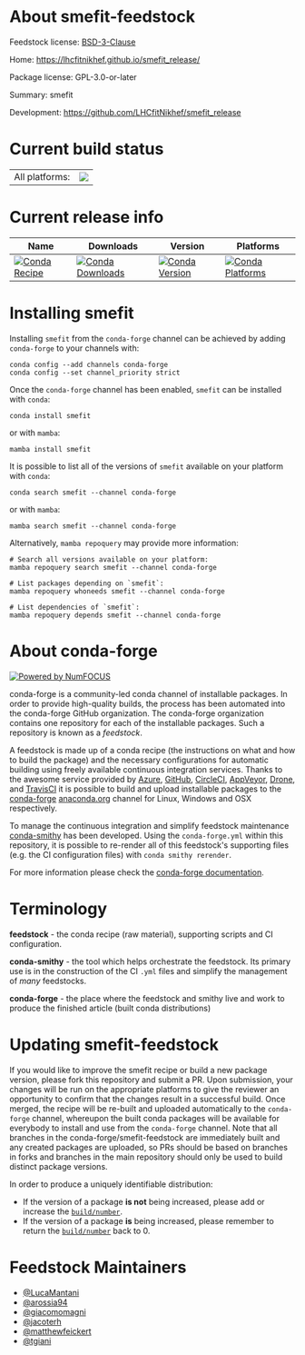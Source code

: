 About smefit-feedstock
======================

Feedstock license: [BSD-3-Clause](https://github.com/conda-forge/smefit-feedstock/blob/main/LICENSE.txt)

Home: https://lhcfitnikhef.github.io/smefit_release/

Package license: GPL-3.0-or-later

Summary: smefit

Development: https://github.com/LHCfitNikhef/smefit_release

Current build status
====================


<table><tr><td>All platforms:</td>
    <td>
      <a href="https://dev.azure.com/conda-forge/feedstock-builds/_build/latest?definitionId=25369&branchName=main">
        <img src="https://dev.azure.com/conda-forge/feedstock-builds/_apis/build/status/smefit-feedstock?branchName=main">
      </a>
    </td>
  </tr>
</table>

Current release info
====================

| Name | Downloads | Version | Platforms |
| --- | --- | --- | --- |
| [![Conda Recipe](https://img.shields.io/badge/recipe-smefit-green.svg)](https://anaconda.org/conda-forge/smefit) | [![Conda Downloads](https://img.shields.io/conda/dn/conda-forge/smefit.svg)](https://anaconda.org/conda-forge/smefit) | [![Conda Version](https://img.shields.io/conda/vn/conda-forge/smefit.svg)](https://anaconda.org/conda-forge/smefit) | [![Conda Platforms](https://img.shields.io/conda/pn/conda-forge/smefit.svg)](https://anaconda.org/conda-forge/smefit) |

Installing smefit
=================

Installing `smefit` from the `conda-forge` channel can be achieved by adding `conda-forge` to your channels with:

```
conda config --add channels conda-forge
conda config --set channel_priority strict
```

Once the `conda-forge` channel has been enabled, `smefit` can be installed with `conda`:

```
conda install smefit
```

or with `mamba`:

```
mamba install smefit
```

It is possible to list all of the versions of `smefit` available on your platform with `conda`:

```
conda search smefit --channel conda-forge
```

or with `mamba`:

```
mamba search smefit --channel conda-forge
```

Alternatively, `mamba repoquery` may provide more information:

```
# Search all versions available on your platform:
mamba repoquery search smefit --channel conda-forge

# List packages depending on `smefit`:
mamba repoquery whoneeds smefit --channel conda-forge

# List dependencies of `smefit`:
mamba repoquery depends smefit --channel conda-forge
```


About conda-forge
=================

[![Powered by
NumFOCUS](https://img.shields.io/badge/powered%20by-NumFOCUS-orange.svg?style=flat&colorA=E1523D&colorB=007D8A)](https://numfocus.org)

conda-forge is a community-led conda channel of installable packages.
In order to provide high-quality builds, the process has been automated into the
conda-forge GitHub organization. The conda-forge organization contains one repository
for each of the installable packages. Such a repository is known as a *feedstock*.

A feedstock is made up of a conda recipe (the instructions on what and how to build
the package) and the necessary configurations for automatic building using freely
available continuous integration services. Thanks to the awesome service provided by
[Azure](https://azure.microsoft.com/en-us/services/devops/), [GitHub](https://github.com/),
[CircleCI](https://circleci.com/), [AppVeyor](https://www.appveyor.com/),
[Drone](https://cloud.drone.io/welcome), and [TravisCI](https://travis-ci.com/)
it is possible to build and upload installable packages to the
[conda-forge](https://anaconda.org/conda-forge) [anaconda.org](https://anaconda.org/)
channel for Linux, Windows and OSX respectively.

To manage the continuous integration and simplify feedstock maintenance
[conda-smithy](https://github.com/conda-forge/conda-smithy) has been developed.
Using the ``conda-forge.yml`` within this repository, it is possible to re-render all of
this feedstock's supporting files (e.g. the CI configuration files) with ``conda smithy rerender``.

For more information please check the [conda-forge documentation](https://conda-forge.org/docs/).

Terminology
===========

**feedstock** - the conda recipe (raw material), supporting scripts and CI configuration.

**conda-smithy** - the tool which helps orchestrate the feedstock.
                   Its primary use is in the construction of the CI ``.yml`` files
                   and simplify the management of *many* feedstocks.

**conda-forge** - the place where the feedstock and smithy live and work to
                  produce the finished article (built conda distributions)


Updating smefit-feedstock
=========================

If you would like to improve the smefit recipe or build a new
package version, please fork this repository and submit a PR. Upon submission,
your changes will be run on the appropriate platforms to give the reviewer an
opportunity to confirm that the changes result in a successful build. Once
merged, the recipe will be re-built and uploaded automatically to the
`conda-forge` channel, whereupon the built conda packages will be available for
everybody to install and use from the `conda-forge` channel.
Note that all branches in the conda-forge/smefit-feedstock are
immediately built and any created packages are uploaded, so PRs should be based
on branches in forks and branches in the main repository should only be used to
build distinct package versions.

In order to produce a uniquely identifiable distribution:
 * If the version of a package **is not** being increased, please add or increase
   the [``build/number``](https://docs.conda.io/projects/conda-build/en/latest/resources/define-metadata.html#build-number-and-string).
 * If the version of a package **is** being increased, please remember to return
   the [``build/number``](https://docs.conda.io/projects/conda-build/en/latest/resources/define-metadata.html#build-number-and-string)
   back to 0.

Feedstock Maintainers
=====================

* [@LucaMantani](https://github.com/LucaMantani/)
* [@arossia94](https://github.com/arossia94/)
* [@giacomomagni](https://github.com/giacomomagni/)
* [@jacoterh](https://github.com/jacoterh/)
* [@matthewfeickert](https://github.com/matthewfeickert/)
* [@tgiani](https://github.com/tgiani/)

